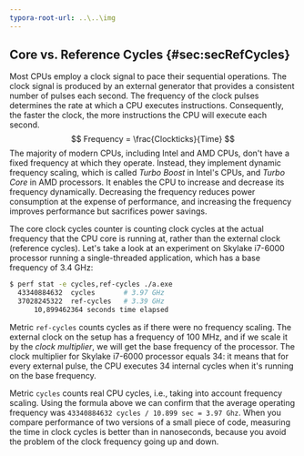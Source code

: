 ```yaml
---
typora-root-url: ..\..\img
---
```


## Core vs. Reference Cycles {#sec:secRefCycles}

Most CPUs employ a clock signal to pace their sequential operations. The clock signal is produced by an external generator that provides a consistent number of pulses each second. The frequency of the clock pulses determines the rate at which a CPU executes instructions. Consequently, the faster the clock, the more instructions the CPU will execute each second.
$$
Frequency = \frac{Clockticks}{Time}
$$
The majority of modern CPUs, including Intel and AMD CPUs, don't have a fixed frequency at which they operate. Instead, they implement dynamic frequency scaling, which is called *Turbo Boost* in Intel's CPUs, and *Turbo Core* in AMD processors. It enables the CPU to increase and decrease its frequency dynamically. Decreasing the frequency reduces power consumption at the expense of performance, and increasing the frequency improves performance but sacrifices power savings.

The core clock cycles counter is counting clock cycles at the actual frequency that the CPU core is running at, rather than the external clock (reference cycles). Let's take a look at an experiment on Skylake i7-6000 processor running a single-threaded application, which has a base frequency of 3.4 GHz:

```bash
$ perf stat -e cycles,ref-cycles ./a.exe
  43340884632  cycles		# 3.97 GHz
  37028245322  ref-cycles	# 3.39 GHz
      10,899462364 seconds time elapsed
```

Metric `ref-cycles` counts cycles as if there were no frequency scaling. The external clock on the setup has a frequency of 100 MHz, and if we scale it by the *clock multiplier*, we will get the base frequency of the processor. The clock multiplier for Skylake i7-6000 processor equals 34: it means that for every external pulse, the CPU executes 34 internal cycles when it's running on the base frequency.

Metric `cycles` counts real CPU cycles, i.e., taking into account frequency scaling. Using the formula above we can confirm that the average operating frequency was `43340884632 cycles / 10.899 sec = 3.97 Ghz`. When you compare performance of two versions of a small piece of code, measuring the time in clock cycles is better than in nanoseconds, because you avoid the problem of the clock frequency going up and down. 
